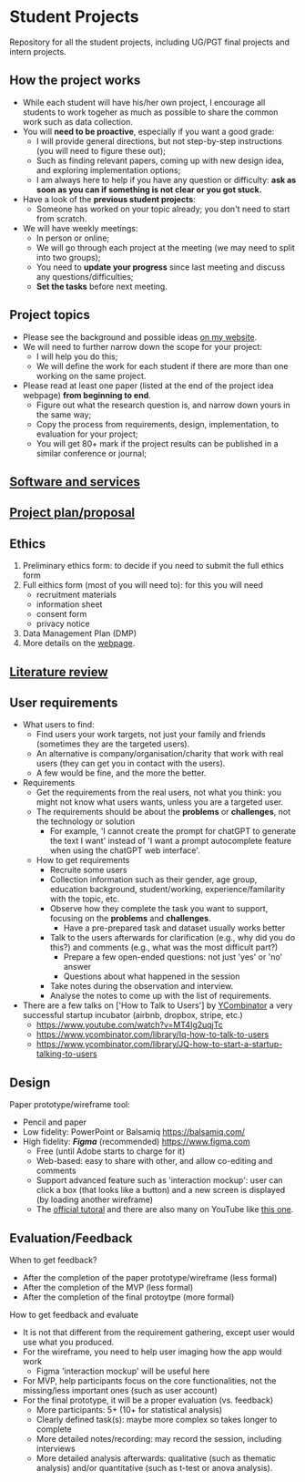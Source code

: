 # Student Projects
Repository for all the student projects, including UG/PGT final projects and intern projects.

## How the project works
- While each student will have his/her own project, I encourage all students to work togeher as much as possible to share the common work such as data collection.
- You will **need to be proactive**, especially if you want a good grade:
  - I will provide general directions, but not step-by-step instructions (you will need to figure these out);
  - Such as finding relevant papers, coming up with new design idea, and exploring implementation options;
  - I am always here to help if you have any question or difficulty: **ask as soon as you can if something is not clear or you got stuck.**
- Have a look of the **previous student projects**:
  - Someone has worked on your topic already; you don't need to start from scratch.
- We will have weekly meetings:
  - In person or online;
  - We will go through each project at the meeting (we may need to split into two groups);
  - You need to **update your progress** since last meeting and discuss any questions/difficulties;
  - **Set the tasks** before next meeting.

## Project topics
- Please see the background and possible ideas [on my website](https://kaixu.me/projects/).
- We will need to further narrow down the scope for your project:
  - I will help you do this;
  - We will define the work for each student if there are more than one working on the same project.  
- Please read at least one paper (listed at the end of the project idea webpage) **from beginning to end**. 
  - Figure out what the research question is, and narrow down yours in the same way;
  - Copy the process from requirements, design, implementation, to evaluation for your project;
  - You will get 80+ mark if the project results can be published in a similar conference or journal;
 
## [Software and services](instructions/software.md)

## [Project plan/proposal](instructions/proposal.md)

## Ethics
1. Preliminary ethics form: to decide if you need to submit the full ethics form
2. Full eithics form (most of you will need to): for this you will need
   - recruitment materials
   - information sheet
   - consent form
   - privacy notice
1. Data Management Plan (DMP)
2. More details on the [webpage](https://workspace.nottingham.ac.uk/pages/viewpage.action?spaceKey=CompSci&title=Research+Ethics+Guidelines+for+Academic+Staff%2C+Researchers+and+Students).

## [Literature review](instructions/literature.md)

## User requirements
- What users to find:  
  - Find users your work targets, not just your family and friends (sometimes they are the targeted users).
  - An alternative is company/organisation/charity that work with real users (they can get you in contact with the users).
  - A few would be fine, and the more the better.
- Requirements 
  - Get the requirements from the real users, not what you think: you might not know what users wants, unless you are a targeted user.
  - The requirements should be about the **problems** or **challenges**, not the technology or solution
    - For example, 'I cannot create the prompt for chatGPT to generate the text I want' instead of 'I want a prompt autocomplete feature when using the chatGPT web interface'.
  - How to get requirements
    - Recruite some users
    - Collection information such as their gender, age group, education background, student/working, experience/familarity with the topic, etc.
    - Observe how they complete the task you want to support, focusing on the **problems** and **challenges**.
      - Have a pre-prepared task and dataset usually works better
    - Talk to the users afterwards for clarification (e.g., why did you do this?) and comments (e.g., what was the most difficult part?)
      - Prepare a few open-ended questions: not just 'yes' or 'no' answer
      - Questions about what happened in the session
    - Take notes during the observation and interview.
    - Analyse the notes to come up with the list of requirements.
- There are a few talks on ['How to Talk to Users'] by [YCombinator](https://www.ycombinator.com/) a very successful startup incubator (airbnb, dropbox, stripe, etc.)
  - https://www.youtube.com/watch?v=MT4Ig2uqjTc
  - https://www.ycombinator.com/library/Iq-how-to-talk-to-users
  - https://www.ycombinator.com/library/JQ-how-to-start-a-startup-talking-to-users

## Design
Paper prototype/wireframe tool: 
- Pencil and paper
- Low fidelity: PowerPoint or Balsamiq https://balsamiq.com/
- High fidelity: ***Figma*** (recommended) https://www.figma.com
  - Free (until Adobe starts to charge for it)
  - Web-based: easy to share with other, and allow co-editing and comments
  - Support advanced feature such as 'interaction mockup': user can click a box (that looks like a button) and a new screen is displayed (by loading another wireframe)
  - The [official tutoral](https://help.figma.com/hc/en-us/sections/4405269443991-Figma-for-Beginners-tutorial-4-parts-) and there are also many on YouTube like [this one](https://www.youtube.com/watch?v=eZJOSK4gXl4).

## Evaluation/Feedback

When to get feedback?
- After the completion of the paper prototype/wireframe (less formal)
- After the completion of the MVP (less formal)
- After the completion of the final protoytpe (more formal)

How to get feedback and evaluate 
- It is not that different from the requirement gathering, except user would use what you produced.
- For the wireframe, you need to help user imaging how the app would work
  - Figma 'interaction mockup' will be useful here
- For MVP, help participants focus on the core functionalities, not the missing/less important ones (such as user account)
- For the final prototype, it will be a proper evaluation (vs. feedback)
  - More participants: 5+ (10+ for statistical analysis)
  - Clearly defined task(s): maybe more complex so takes longer to complete
  - More detailed notes/recording: may record the session, including interviews
  - More detailed analysis afterwards: qualitative (such as thematic analysis) and/or quantitative (such as t-test or anova analysis). 
